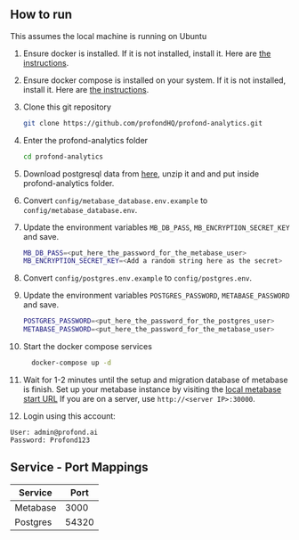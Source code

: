 ## How to run

This assumes the local machine is running on Ubuntu

1. Ensure docker is installed. If it is not installed, install it. Here are [the instructions](https://docs.docker.com/install/linux/docker-ce/ubuntu/).
2. Ensure docker compose is installed on your system. If it is not installed, install it. Here are [the instructions](https://docs.docker.com/compose/install/).
3. Clone this git repository

    ```bash
    git clone https://github.com/profondHQ/profond-analytics.git
    ```

4. Enter the profond-analytics folder

    ```bash
    cd profond-analytics
    ```
5. Download postgresql data from [here](https://drive.google.com/file/d/1U-WNdgYenrlI9b2INGqk3nUATPivGrkT/view?usp=sharing), unzip it and and put inside profond-analytics folder.

6. Convert `config/metabase_database.env.example` to `config/metabase_database.env`.
7. Update the environment variables `MB_DB_PASS`, `MB_ENCRYPTION_SECRET_KEY` and save.

    ```bash
    MB_DB_PASS=<put_here_the_password_for_the_metabase_user>
    MB_ENCRYPTION_SECRET_KEY=<Add a random string here as the secret>
    ```

8. Convert `config/postgres.env.example` to `config/postgres.env`.
9. Update the environment variables `POSTGRES_PASSWORD`, `METABASE_PASSWORD` and save.

    ```bash
    POSTGRES_PASSWORD=<put_here_the_password_for_the_postgres_user>
    METABASE_PASSWORD=<put_here_the_password_for_the_metabase_user>
    ```

10. Start the docker compose services

    ```bash
      docker-compose up -d
    ```

11. Wait for 1-2 minutes until the setup and migration database of metabase is finish.
Set up your metabase instance by visiting the [local metabase start URL](http://localhost:30000)
If you are on a server, use `http://<server IP>:30000`.

12. Login using this account:
```
User: admin@profond.ai
Password: Profond123
```

## Service - Port Mappings

| Service  | Port  |
| -------- | ----- |
| Metabase | 3000  |
| Postgres | 54320 |